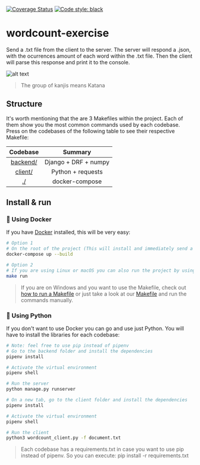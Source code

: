 
[![Coverage Status](https://coveralls.io/repos/github/jalvaradosegura/wordcount-exercise/badge.svg?branch=main)](https://coveralls.io/github/jalvaradosegura/wordcount-exercise?branch=main)
<a href="https://github.com/psf/black"><img alt="Code style: black" src="https://img.shields.io/badge/code%20style-black-000000.svg"></a>

# wordcount-exercise
Send a .txt file from the client to the server. The server will respond a .json, with the ocurrences amount of each word within the .txt file. Then the client will parse this response and print it to the console.

![alt text](https://i.imgur.com/kF3aIhK.png)
> The group of kanjis means Katana

## Structure
It's worth mentioning that the are 3 Makefiles within the project. Each of them show you the most common commands used by each codebase. Press on the codebases of the following table to see their respective Makefile:

| Codebase                                                                                                   |      Summary              |
| :--------------------------------------------------------------------------------------------------------: | :-----------------------: |
| [backend/](https://github.com/jalvaradosegura/wordcount-exercise/blob/main/backend/Makefile)               |      Django + DRF + numpy |
| [client/](https://github.com/jalvaradosegura/wordcount-exercise/blob/main/client/Makefile)                 |      Python + requests    |
| [./](https://github.com/jalvaradosegura/wordcount-exercise/blob/main/Makefile)                             |      docker-compose       |

## Install & run
### 🐳 Using Docker
If you have [Docker](https://docs.docker.com/engine/install/) installed, this will be very easy:

```sh
# Option 1
# On the root of the project (This will install and immediately send a request)
docker-compose up --build

# Option 2
# If you are using Linux or macOS you can also run the project by using the Makefile (On the root of the project as well)
make run
```

> If you are on Windows and you want to use the Makefile, check out [how to run a Makefile](https://stackoverflow.com/questions/2532234/how-to-run-a-makefile-in-windows) or just take a look at our [Makefile](https://github.com/jalvaradosegura/wordcount-exercise/blob/main/Makefile) and run the commands manually.

### 🐍 Using Python
If you don't want to use Docker you can go and use just Python. You will have to install the libraries for each codebase:
```sh
# Note: feel free to use pip instead of pipenv
# Go to the backend folder and install the dependencies
pipenv install

# Activate the virtual environment
pipenv shell

# Run the server
python manage.py runserver

# On a new tab, go to the client folder and install the dependencies
pipenv install

# Activate the virtual environment
pipenv shell

# Run the client
python3 wordcount_client.py -f document.txt
```
> Each codebase has a requirements.txt in case you want to use pip instead of pipenv. So you can execute: pip install -r requirements.txt
